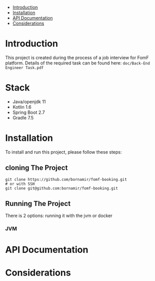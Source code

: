<!-- TOC -->
* [Introduction](#introduction)
* [Installation](#installation)
* [API Documentation](#api-documentation)
* [Considerations](#considerations)
<!-- TOC -->

# Introduction
This project is created during the process of a job interview for FomF platform. 
Details of the required task can be found here: `doc/Back-End Engineer Task.pdf`

# Stack
  * Java/openjdk 11
  * Kotlin 1.6
  * Spring Boot 2.7
  * Gradle 7.5
# Installation 
To install and run this project, please follow these steps:

  ## cloning The Project
```shell
git clone https://github.com/bornamir/fomf-booking.git
# or with SSH
git clone git@github.com:bornamir/fomf-booking.git
```
## Running The Project
There is 2 options: running it with the jvm or docker
### JVM


# API Documentation


# Considerations

